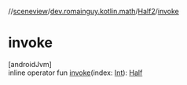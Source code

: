 //[sceneview](../../../index.md)/[dev.romainguy.kotlin.math](../index.md)/[Half2](index.md)/[invoke](invoke.md)

# invoke

[androidJvm]\
inline operator fun [invoke](invoke.md)(index: [Int](https://kotlinlang.org/api/latest/jvm/stdlib/kotlin/-int/index.html)): [Half](../-half/index.md)
